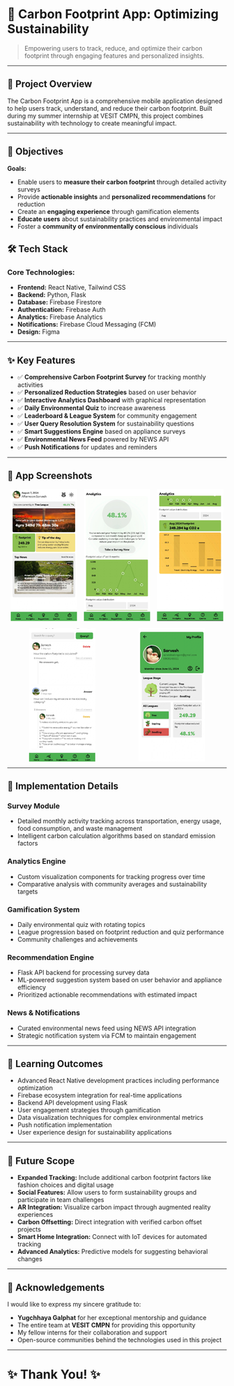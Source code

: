 # 🌱 Carbon Footprint App: Optimizing Sustainability

> Empowering users to track, reduce, and optimize their carbon footprint through engaging features and personalized insights.

---

## 📌 Project Overview

The Carbon Footprint App is a comprehensive mobile application designed to help users track, understand, and reduce their carbon footprint. Built during my summer internship at VESIT CMPN, this project combines sustainability with technology to create meaningful impact.

---

## 🎯 Objectives

**Goals:**  
- Enable users to **measure their carbon footprint** through detailed activity surveys
- Provide **actionable insights** and **personalized recommendations** for reduction
- Create an **engaging experience** through gamification elements
- **Educate users** about sustainability practices and environmental impact
- Foster a **community of environmentally conscious** individuals


## 🛠️ Tech Stack

### Core Technologies:

- **Frontend:** React Native, Tailwind CSS
- **Backend:** Python, Flask
- **Database:** Firebase Firestore
- **Authentication:** Firebase Auth
- **Analytics:** Firebase Analytics
- **Notifications:** Firebase Cloud Messaging (FCM)
- **Design:** Figma

---

## ✨ Key Features

- ✅ **Comprehensive Carbon Footprint Survey** for tracking monthly activities
- ✅ **Personalized Reduction Strategies** based on user behavior
- ✅ **Interactive Analytics Dashboard** with graphical representation
- ✅ **Daily Environmental Quiz** to increase awareness
- ✅ **Leaderboard & League System** for community engagement
- ✅ **User Query Resolution System** for sustainability questions
- ✅ **Smart Suggestions Engine** based on appliance surveys
- ✅ **Environmental News Feed** powered by NEWS API
- ✅ **Push Notifications** for updates and reminders

---

## 📱 App Screenshots

<div style="display: flex; justify-content: space-around;">
  <img src="https://github.com/parth581/CalScape/blob/main/home-screen.jpeg" width="30%" />
  <img src="https://github.com/parth581/CalScape/blob/main/footprint.jpeg" width="30%" />
  <img src="https://github.com/parth581/CalScape/blob/main/analytics.jpeg" width="30%" />
</div>
<br />
<div style="display: flex; justify-content: space-around;">
  <img src="https://github.com/parth581/CalScape/blob/main/community.jpeg" alt="Community" width="30%" />
  <img src="https://github.com/parth581/CalScape/blob/main/profile.jpeg" width="30%" />
</div>

---

## 📝 Implementation Details

### Survey Module
- Detailed monthly activity tracking across transportation, energy usage, food consumption, and waste management
- Intelligent carbon calculation algorithms based on standard emission factors

### Analytics Engine
- Custom visualization components for tracking progress over time
- Comparative analysis with community averages and sustainability targets

### Gamification System
- Daily environmental quiz with rotating topics
- League progression based on footprint reduction and quiz performance
- Community challenges and achievements

### Recommendation Engine
- Flask API backend for processing survey data
- ML-powered suggestion system based on user behavior and appliance efficiency
- Prioritized actionable recommendations with estimated impact

### News & Notifications
- Curated environmental news feed using NEWS API integration
- Strategic notification system via FCM to maintain engagement

---

## 🧪 Learning Outcomes

- Advanced React Native development practices including performance optimization
- Firebase ecosystem integration for real-time applications
- Backend API development using Flask
- User engagement strategies through gamification
- Data visualization techniques for complex environmental metrics
- Push notification implementation
- User experience design for sustainability applications

---

## 🧬 Future Scope

- **Expanded Tracking:** Include additional carbon footprint factors like fashion choices and digital usage
- **Social Features:** Allow users to form sustainability groups and participate in team challenges
- **AR Integration:** Visualize carbon impact through augmented reality experiences
- **Carbon Offsetting:** Direct integration with verified carbon offset projects
- **Smart Home Integration:** Connect with IoT devices for automated tracking
- **Advanced Analytics:** Predictive models for suggesting behavioral changes

---

## 🙏 Acknowledgements

I would like to express my sincere gratitude to:

- **Yugchhaya Galphat** for her exceptional mentorship and guidance
- The entire team at **VESIT CMPN** for providing this opportunity
- My fellow interns for their collaboration and support
- Open-source communities behind the technologies used in this project

---

# ✨ Thank You! ✨
